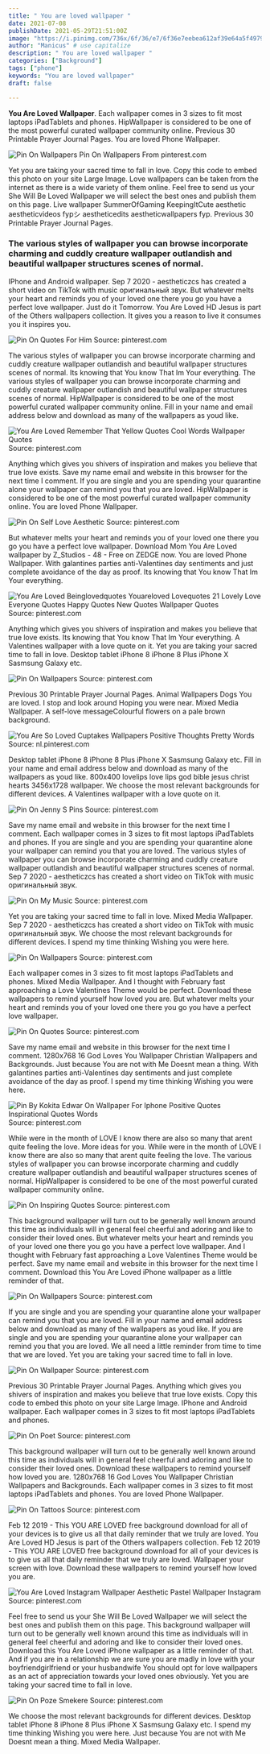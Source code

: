 ```yaml
---
title: " You are loved wallpaper "
date: 2021-07-08
publishDate: 2021-05-29T21:51:00Z
image: "https://i.pinimg.com/736x/6f/36/e7/6f36e7eebea612af39e64a5f49791c40--love-wallpaper-wallpaper-quotes.jpg"
author: "Manicus" # use capitalize
description: " You are loved wallpaper "
categories: ["Background"]
tags: ["phone"]
keywords: "You are loved wallpaper"
draft: false

---
```



**You Are Loved Wallpaper**. Each wallpaper comes in 3 sizes to fit most laptops iPadTablets and phones. HipWallpaper is considered to be one of the most powerful curated wallpaper community online. Previous 30 Printable Prayer Journal Pages. You are loved Phone Wallpaper.

![Pin On Wallpapers](https://i.pinimg.com/originals/e5/dd/4b/e5dd4be7077866587e48cab4e11a1ac7.png "Pin On Wallpapers")
Pin On Wallpapers From pinterest.com


Yet you are taking your sacred time to fall in love. Copy this code to embed this photo on your site Large Image. Love wallpapers can be taken from the internet as there is a wide variety of them online. Feel free to send us your She Will Be Loved Wallpaper we will select the best ones and publish them on this page. Live wallpaper SummerOfGaming KeepingItCute aesthetic aestheticvideos fypシ aestheticedits aestheticwallpapers fyp. Previous 30 Printable Prayer Journal Pages.

### The various styles of wallpaper you can browse incorporate charming and cuddly creature wallpaper outlandish and beautiful wallpaper structures scenes of normal.

IPhone and Android wallpaper. Sep 7 2020 - aestheticzcs has created a short video on TikTok with music оригинальный звук. But whatever melts your heart and reminds you of your loved one there you go you have a perfect love wallpaper. Just do it Tomorrow. You Are Loved HD Jesus is part of the Others wallpapers collection. It gives you a reason to live it consumes you it inspires you.


![Pin On Quotes For Him](https://i.pinimg.com/originals/84/0b/91/840b9130e8eb9d963ea4561ba3bdbe3a.png "Pin On Quotes For Him")
Source: pinterest.com

The various styles of wallpaper you can browse incorporate charming and cuddly creature wallpaper outlandish and beautiful wallpaper structures scenes of normal. Its knowing that You know That Im Your everything. The various styles of wallpaper you can browse incorporate charming and cuddly creature wallpaper outlandish and beautiful wallpaper structures scenes of normal. HipWallpaper is considered to be one of the most powerful curated wallpaper community online. Fill in your name and email address below and download as many of the wallpapers as youd like.

![You Are Loved Remember That Yellow Quotes Cool Words Wallpaper Quotes](https://i.pinimg.com/originals/85/06/51/8506517108e45c66e1c8d0797cc66dac.jpg "You Are Loved Remember That Yellow Quotes Cool Words Wallpaper Quotes")
Source: pinterest.com

Anything which gives you shivers of inspiration and makes you believe that true love exists. Save my name email and website in this browser for the next time I comment. If you are single and you are spending your quarantine alone your wallpaper can remind you that you are loved. HipWallpaper is considered to be one of the most powerful curated wallpaper community online. You are loved Phone Wallpaper.

![Pin On Self Love Aesthetic](https://i.pinimg.com/originals/bb/ac/11/bbac11c91687074b108704067a8d0c29.jpg "Pin On Self Love Aesthetic")
Source: pinterest.com

But whatever melts your heart and reminds you of your loved one there you go you have a perfect love wallpaper. Download Mom You Are Loved wallpaper by Z_Studios - 48 - Free on ZEDGE now. You are loved Phone Wallpaper. With galantines parties anti-Valentines day sentiments and just complete avoidance of the day as proof. Its knowing that You know That Im Your everything.

![You Are Loved Beinglovedquotes Youareloved Lovequotes 21 Lovely Love Everyone Quotes Happy Quotes New Quotes Wallpaper Quotes](https://i.pinimg.com/originals/3a/e2/22/3ae22249efa1004fbbe0a771cb803948.jpg "You Are Loved Beinglovedquotes Youareloved Lovequotes 21 Lovely Love Everyone Quotes Happy Quotes New Quotes Wallpaper Quotes")
Source: pinterest.com

Anything which gives you shivers of inspiration and makes you believe that true love exists. Its knowing that You know That Im Your everything. A Valentines wallpaper with a love quote on it. Yet you are taking your sacred time to fall in love. Desktop tablet iPhone 8 iPhone 8 Plus iPhone X Sasmsung Galaxy etc.

![Pin On Wallpapers](https://i.pinimg.com/originals/e5/dd/4b/e5dd4be7077866587e48cab4e11a1ac7.png "Pin On Wallpapers")
Source: pinterest.com

Previous 30 Printable Prayer Journal Pages. Animal Wallpapers Dogs You are loved. I stop and look around Hoping you were near. Mixed Media Wallpaper. A self-love messageColourful flowers on a pale brown background.

![You Are So Loved Cuptakes Wallpapers Positive Thoughts Pretty Words](https://i.pinimg.com/originals/bb/f1/f8/bbf1f8c9ef174f9c19d76ecb2bc0f213.jpg "You Are So Loved Cuptakes Wallpapers Positive Thoughts Pretty Words")
Source: nl.pinterest.com

Desktop tablet iPhone 8 iPhone 8 Plus iPhone X Sasmsung Galaxy etc. Fill in your name and email address below and download as many of the wallpapers as youd like. 800x400 lovelips love lips god bible jesus christ hearts 3456x1728 wallpaper. We choose the most relevant backgrounds for different devices. A Valentines wallpaper with a love quote on it.

![Pin On Jenny S Pins](https://i.pinimg.com/originals/aa/20/23/aa202319d3d893bd59e4e55db2e65bf2.jpg "Pin On Jenny S Pins")
Source: pinterest.com

Save my name email and website in this browser for the next time I comment. Each wallpaper comes in 3 sizes to fit most laptops iPadTablets and phones. If you are single and you are spending your quarantine alone your wallpaper can remind you that you are loved. The various styles of wallpaper you can browse incorporate charming and cuddly creature wallpaper outlandish and beautiful wallpaper structures scenes of normal. Sep 7 2020 - aestheticzcs has created a short video on TikTok with music оригинальный звук.

![Pin On My Music](https://i.pinimg.com/originals/9a/88/88/9a8888a8d8c1a59dc95b43e275e48180.jpg "Pin On My Music")
Source: pinterest.com

Yet you are taking your sacred time to fall in love. Mixed Media Wallpaper. Sep 7 2020 - aestheticzcs has created a short video on TikTok with music оригинальный звук. We choose the most relevant backgrounds for different devices. I spend my time thinking Wishing you were here.

![Pin On Wallpapers](https://i.pinimg.com/736x/a3/77/38/a377380c3a9f7319a0a3274004dd866f.jpg "Pin On Wallpapers")
Source: pinterest.com

Each wallpaper comes in 3 sizes to fit most laptops iPadTablets and phones. Mixed Media Wallpaper. And I thought with February fast approaching a Love Valentines Theme would be perfect. Download these wallpapers to remind yourself how loved you are. But whatever melts your heart and reminds you of your loved one there you go you have a perfect love wallpaper.

![Pin On Quotes](https://i.pinimg.com/originals/f2/97/81/f29781b0db7a4af998680f15304d700f.png "Pin On Quotes")
Source: pinterest.com

Save my name email and website in this browser for the next time I comment. 1280x768 16 God Loves You Wallpaper Christian Wallpapers and Backgrounds. Just because You are not with Me Doesnt mean a thing. With galantines parties anti-Valentines day sentiments and just complete avoidance of the day as proof. I spend my time thinking Wishing you were here.

![Pin By Kokita Edwar On Wallpaper For Iphone Positive Quotes Inspirational Quotes Words](https://i.pinimg.com/originals/55/c0/92/55c0925cf87182a7d7f4f1cc81acdb25.jpg "Pin By Kokita Edwar On Wallpaper For Iphone Positive Quotes Inspirational Quotes Words")
Source: pinterest.com

While were in the month of LOVE I know there are also so many that arent quite feeling the love. More ideas for you. While were in the month of LOVE I know there are also so many that arent quite feeling the love. The various styles of wallpaper you can browse incorporate charming and cuddly creature wallpaper outlandish and beautiful wallpaper structures scenes of normal. HipWallpaper is considered to be one of the most powerful curated wallpaper community online.

![Pin On Inspiring Quotes](https://i.pinimg.com/736x/ba/ef/4f/baef4f69ff2352b2f9f73bcacbbd8a82.jpg "Pin On Inspiring Quotes")
Source: pinterest.com

This background wallpaper will turn out to be generally well known around this time as individuals will in general feel cheerful and adoring and like to consider their loved ones. But whatever melts your heart and reminds you of your loved one there you go you have a perfect love wallpaper. And I thought with February fast approaching a Love Valentines Theme would be perfect. Save my name email and website in this browser for the next time I comment. Download this You Are Loved iPhone wallpaper as a little reminder of that.

![Pin On Wallpapers](https://i.pinimg.com/originals/f6/0e/64/f60e64aa7f4caeb59a25c7b45c77abc1.png "Pin On Wallpapers")
Source: pinterest.com

If you are single and you are spending your quarantine alone your wallpaper can remind you that you are loved. Fill in your name and email address below and download as many of the wallpapers as youd like. If you are single and you are spending your quarantine alone your wallpaper can remind you that you are loved. We all need a little reminder from time to time that we are loved. Yet you are taking your sacred time to fall in love.

![Pin On Wallpaper](https://i.pinimg.com/originals/0a/a1/9f/0aa19fa849c5f40615183473c86bcd42.jpg "Pin On Wallpaper")
Source: pinterest.com

Previous 30 Printable Prayer Journal Pages. Anything which gives you shivers of inspiration and makes you believe that true love exists. Copy this code to embed this photo on your site Large Image. IPhone and Android wallpaper. Each wallpaper comes in 3 sizes to fit most laptops iPadTablets and phones.

![Pin On Poet](https://i.pinimg.com/originals/e2/85/56/e2855636a24e6653220b2490c456a79c.jpg "Pin On Poet")
Source: pinterest.com

This background wallpaper will turn out to be generally well known around this time as individuals will in general feel cheerful and adoring and like to consider their loved ones. Download these wallpapers to remind yourself how loved you are. 1280x768 16 God Loves You Wallpaper Christian Wallpapers and Backgrounds. Each wallpaper comes in 3 sizes to fit most laptops iPadTablets and phones. You are loved Phone Wallpaper.

![Pin On Tattoos](https://i.pinimg.com/736x/c2/70/6f/c2706f4dd8949c258531bf817f9c26d8.jpg "Pin On Tattoos")
Source: pinterest.com

Feb 12 2019 - This YOU ARE LOVED free background download for all of your devices is to give us all that daily reminder that we truly are loved. You Are Loved HD Jesus is part of the Others wallpapers collection. Feb 12 2019 - This YOU ARE LOVED free background download for all of your devices is to give us all that daily reminder that we truly are loved. Wallpaper your screen with love. Download these wallpapers to remind yourself how loved you are.

![You Are Loved Instagram Wallpaper Aesthetic Pastel Wallpaper Instagram](https://i.pinimg.com/originals/a6/54/eb/a654eb03224702ffa1cd7ee01652da80.png "You Are Loved Instagram Wallpaper Aesthetic Pastel Wallpaper Instagram")
Source: pinterest.com

Feel free to send us your She Will Be Loved Wallpaper we will select the best ones and publish them on this page. This background wallpaper will turn out to be generally well known around this time as individuals will in general feel cheerful and adoring and like to consider their loved ones. Download this You Are Loved iPhone wallpaper as a little reminder of that. And if you are in a relationship we are sure you are madly in love with your boyfriendgirlfriend or your husbandwife You should opt for love wallpapers as an act of appreciation towards your loved ones obviously. Yet you are taking your sacred time to fall in love.

![Pin On Poze Smekere](https://i.pinimg.com/736x/6f/36/e7/6f36e7eebea612af39e64a5f49791c40--love-wallpaper-wallpaper-quotes.jpg "Pin On Poze Smekere")
Source: pinterest.com

We choose the most relevant backgrounds for different devices. Desktop tablet iPhone 8 iPhone 8 Plus iPhone X Sasmsung Galaxy etc. I spend my time thinking Wishing you were here. Just because You are not with Me Doesnt mean a thing. Mixed Media Wallpaper.

